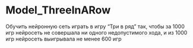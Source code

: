 # Model_ThreeInARow

Обучить нейронную сеть играть в игру “Три в ряд” так, чтобы за 1000 игр нейросеть не совершала ни одного недопустимого хода, и из 1000 игр нейросеть выигрывала не менее 600 игр
